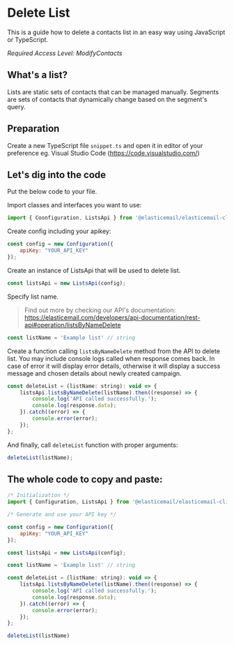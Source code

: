# Delete List

This is a guide how to delete a contacts list in an easy way using JavaScript or TypeScript.

*Required Access Level: ModifyContacts*

## What's a list?
Lists are static sets of contacts that can be managed manually. Segments are sets of contacts that dynamically change based on the segment's query.

## Preparation
Create a new TypeScript file `snippet.ts` and open it in editor of your preference eg. Visual Studio Code (https://code.visualstudio.com/)

## Let's dig into the code

Put the below code to your file.

Import classes and interfaces you want to use:

```javascript
import { Coonfiguration, ListsApi } from '@elasticemail/elasticemail-client-ts-axios';
```

Create config including your apikey: 

```javascript
const config = new Configuration({
    apiKey: "YOUR_API_KEY"
});
```

Create an instance of ListsApi that will be used to delete list.

```javascript
const listsApi = new ListsApi(config);
```

Specify list name.

> Find out more by checking our API's documentation: https://elasticemail.com/developers/api-documentation/rest-api#operation/listsByNameDelete

```javascript
const listName = 'Example list' // string
```

Create a function calling `listsByNameDelete` method from the API to delete list. You may include console logs called when response comes back.
In case of error it will display error details, otherwise it will display a success message and chosen details about newly created campaign.

```javascript
const deleteList = (listName: string): void => {
    listsApi.listsByNameDelete(listName).then((response) => {
        console.log('API called successfully.');
        console.log(response.data);
    }).catch((error) => {
        console.error(error);
    });
};
```

And finally, call `deleteList` function with proper arguments: 

```javascript
deleteList(listName);
```


## The whole code to copy and paste:

```javascript
/* Initialization */
import { Configuration, ListsApi } from '@elasticemail/elasticemail-client-ts-axios';

/* Generate and use your API key */

const config = new Configuration({
    apiKey: "YOUR_API_KEY"
});

const listsApi = new ListsApi(config);

const listName = 'Example list' // string

const deleteList = (listName: string): void => {
    listsApi.listsByNameDelete(listName).then((response) => {
        console.log('API called successfully.');
        console.log(response.data);
    }).catch((error) => {
        console.error(error);
    });
};

deleteList(listName)
```